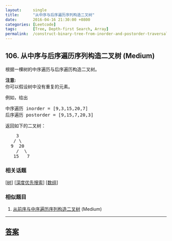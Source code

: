 ```yaml
---
layout:     single
title:      "从中序与后序遍历序列构造二叉树"
date:       2016-04-16 21:30:00 +0800
categories: [Leetcode]
tags:       [Tree, Depth-first Search, Array]
permalink:  /construct-binary-tree-from-inorder-and-postorder-traversal/
---
```


## 106. 从中序与后序遍历序列构造二叉树 (Medium)

<p>根据一棵树的中序遍历与后序遍历构造二叉树。</p>

<p><strong>注意:</strong><br>
你可以假设树中没有重复的元素。</p>

<p>例如，给出</p>

<pre>中序遍历 inorder =&nbsp;[9,3,15,20,7]
后序遍历 postorder = [9,15,7,20,3]</pre>

<p>返回如下的二叉树：</p>

<pre>    3
   / \
  9  20
    /  \
   15   7
</pre>

### 相关话题
  [[树](https://github.com/openset/leetcode/tree/master/tag/tree/README.md)]
  [[深度优先搜索](https://github.com/openset/leetcode/tree/master/tag/depth-first-search/README.md)]
  [[数组](https://github.com/openset/leetcode/tree/master/tag/array/README.md)]

### 相似题目
  1. [从前序与中序遍历序列构造二叉树](/construct-binary-tree-from-preorder-and-inorder-traversal) (Medium)

---

## [答案](https://github.com/openset/leetcode/tree/master/problems/construct-binary-tree-from-inorder-and-postorder-traversal)
